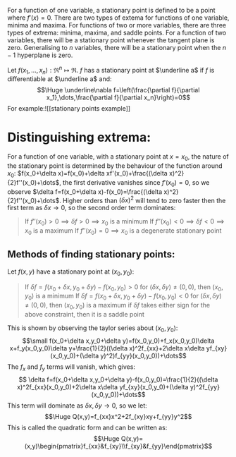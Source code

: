 
For a function of one variable, a stationary point is defined to be a point where $f'(x)=0$. There are two types of extema for functions of one variable, minima and maxima. For functions of two or more variables, there are three types of extrema: minima, maxima, and saddle points. For a function of two variables, there will be a stationary point whenever the tangent plane is zero. Generalising to $n$ variables, there will be a stationary point when the $n-1$ hyperplane is zero.

Let $f(x_1,\dots,x_n):\Re^n\mapsto\Re$. $f$ has a stationary point at $\underline a$ if $f$ is differentiable at $\underline a$ and:$$\Huge \underline\nabla f=\left(\frac{\partial f}{\partial x_1},\dots,\frac{\partial f}{\partial x_n}\right)=0$$For example:![[stationary points example]]
# Distinguishing extrema:

For a function of one variable, with a stationary point at $x=x_0$, the nature of the stationary point is determined by the behaviour of the function around $x_0$: $f(x_0+\delta x)=f(x_0)+\delta xf'(x_0)+\frac{(\delta x)^2}{2}f''(x_0)+\dots$, the first derivative vanishes since $f'(x_0)=0$, so we observe $\delta f=f(x_0+\delta x)-f(x_0)=\frac{(\delta x)^2}{2}f''(x_0)+\dots$. Higher orders than $(\delta x)^2$ will tend to zero faster then the first term as $\delta x\to 0$, so the second order term dominates:
> If $f''(x_0)>0\implies\delta f>0\implies x_0$ is a minimum
> If $f''(x_0)<0\implies\delta f<0\implies x_0$ is a maximum
> If $f''(x_0)=0\implies x_0$ is a degenerate stationary point

## Methods of finding stationary points:
Let $f(x,y)$ have a stationary point at $(x_0,y_0)$:
>If $\delta f=f(x_0+\delta x,y_0+\delta y)-f(x_0,y_0)>0$ for $(\delta x,\delta y)\neq(0,0)$, then $(x_0,y_0)$ is a minimum
>If $\delta f=f(x_0+\delta x,y_0+\delta y)-f(x_0,y_0)<0$ for $(\delta x,\delta y)\neq(0,0)$, then $(x_0,y_0)$ is a maximum
>if $\delta f$ takes either sign for the above constraint, then it is a saddle point

This is shown by observing the taylor series about $(x_0,y_0)$:$$\small f(x_0+\delta x,y_0+\delta y)=f(x_0,y_0)+f_x(x_0,y_0)\delta x+f_y(x_0,y_0)\delta y+\frac{1}{2}((\delta x)^2f_{xx}+2\delta x\delta yf_{xy}(x_0,y_0)+(\delta y)^2)f_{yy}(x_0,y_0))+\dots$$The $f_x$ and $f_y$ terms will vanish, which gives:$$ \delta f=f(x_0+\delta x,y_0+\delta y)-f(x_0,y_0)=\frac{1}{2}((\delta x)^2f_{xx}(x_0,y_0)+2\delta x\delta yf_{xy}(x_0,y_0)+(\delta y)^2f_{yy}(x_0,y_0))+\dots$$This term will dominate as $\delta x,\delta y\to 0$, so we let:$$\Huge Q(x,y)=f_{xx}x^2+2f_{xy}xy+f_{yy}y^2$$This is called the quadratic form and can be written as:$$\Huge Q(x,y)=(x,y)\begin{pmatrix}f_{xx}&f_{xy}\\f_{xy}&f_{yy}\end{pmatrix}$$
